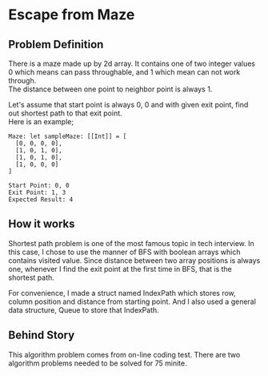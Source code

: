 # Escape from Maze

## Problem Definition
There is a maze made up by 2d array. It contains one of two integer values 0 which means can pass throughable, and 1 which mean can not work through.  
The distance between one point to neighbor point is always 1.  

Let's assume that start point is always 0, 0 and with given exit point, find out shortest path to that exit point.  
Here is an example;  

```
Maze: let sampleMaze: [[Int]] = [  
  [0, 0, 0, 0],  
  [1, 0, 1, 0],  
  [1, 0, 1, 0],  
  [1, 0, 0, 0]  
]  

Start Point: 0, 0
Exit Point: 1, 3
Expected Result: 4
```

## How it works
Shortest path problem is one of the most famous topic in tech interview. In this case, I chose to use the manner of BFS with boolean arrays which contains visited value. Since distance between two array positions is always one, whenever I find the exit point at the first time in BFS, that is the shortest path.  

For convenience, I made a struct named IndexPath which stores row, column position and distance from starting point. And I also used a general data structure, Queue to store that IndexPath.  


## Behind Story
This algorithm problem comes from on-line coding test.  There are two algorithm problems needed to be solved for 75 minite.  
